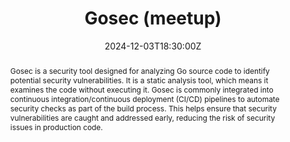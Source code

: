 ---
title: Gosec (meetup)

event: Meetup Golang Lyon
event_url: https://www.meetup.com/golang-lyon/events/304507272/

location: Lyon (Meetup Golang Lyon)
address:
  street: Batch, 83 Rue de la République
  city: Lyon
  region: Auvergne-Rhone-Alpes
  postcode: '69002'
  country: France

summary: Meetup, DevSecOps with Gosec
abstract: "Gosec is a security tool designed for analyzing Go source code to identify potential security vulnerabilities. It is a static analysis tool, which means it examines the code without executing it. 

Gosec is commonly integrated into continuous integration/continuous deployment (CI/CD) pipelines to automate security checks as part of the build process. This helps ensure that security vulnerabilities are caught and addressed early, reducing the risk of security issues in production code."

date: "2024-12-03T18:30:00Z"
date_end: "2024-12-03T20:30:00Z"
all_day: false

publishDate: "2024-10-01T00:00:00Z"

authors: [David Aparicio]
tags: [Go, Gosec, Cybersecurity, DevSecOps, Security, SecurityByDesign]

featured: false

image:
  caption: 'Image credit: [**Unsplash**](https://unsplash.com/photos/people-sitting-on-chair-5U_28ojjgms)'
  focal_point: Right

links:
- icon: binoculars
  icon_pack: fas
  name: Description
  url: https://www.meetup.com/golang-lyon/events/304507272/
- icon: comments
  icon_pack: fas
  name: Feedback
  url: https://openfeedback.io/UMu6vQC6L5I6uvt1BNkJ/2024-12-03/iA5dvPuRys9m1KOmHzfS
url_code: ""
url_pdf: ""
url_slides: "talks/Lyon2024_Go_gosec.pdf"
url_video: ""

slides: ""
projects: []
---